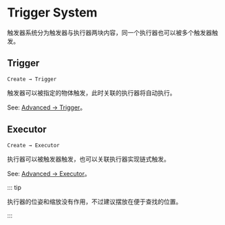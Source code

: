 # Trigger System

触发器系统分为触发器与执行器两块内容，同一个执行器也可以被多个触发器触发。

## Trigger

`Create → Trigger`

触发器可以被指定的物体触发，此时关联的执行器将自动执行。

See: [Advanced → Trigger](/en/advanced/trigger.md)。

## Executor

`Create → Executor`

执行器可以被触发器触发，也可以关联执行器实现链式触发。

See: [Advanced → Executor](/en/advanced/executor.md)。

::: tip

执行器的位姿和缩放没有作用，不过建议摆放在便于查找的位置。

:::
